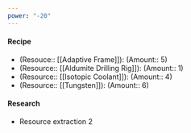 ```yaml
---
power: "-20"
---
```

#### Recipe
- (Resouce:: [[Adaptive Frame]]): (Amount:: 5)
- (Resource:: [[Aldumite Drilling Rig]]): (Amount:: 1)
- (Resource:: [[Isotopic Coolant]]): (Amount:: 4)
- (Resource:: [[Tungsten]]): (Amount:: 6)

#### Research
- Resource extraction 2